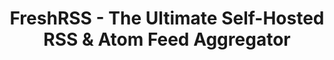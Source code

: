 ---
draft: false
title: "FreshRSS - The Ultimate Self-Hosted RSS & Atom Feed Aggregator"
content:
  id: freshrss
  name: FreshRSS
  website: https://freshrss.org/
  short_description: "FreshRSS is a customizable, self-hosted RSS and Atom feed aggregator with support for web scraping and JSON, designed for managing large volumes of content with ease."
---